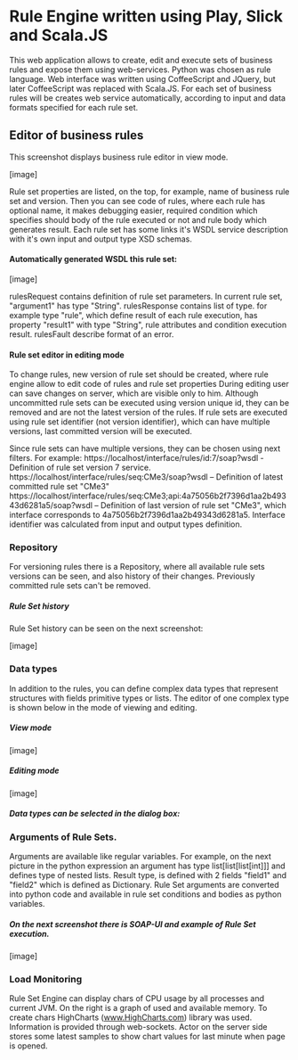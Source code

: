 
# Rule Engine written using Play, Slick and Scala.JS

This web application allows to create, edit and execute sets of business rules and expose them using web-services.
Python was chosen as rule language. Web interface was written using CoffeeScript and JQuery, but later CoffeeScript was replaced with Scala.JS. 
For each set of business rules will be creates web service automatically, according to input and data formats specified for each rule set.

## Editor of business rules

This screenshot displays business rule editor in view mode.

[image]

Rule set properties are listed, on the top, for example, name of business rule set and version.
Then you can see code of rules, where each rule has optional name, it makes debugging easier,
 required condition which specifies should body of the rule executed or not and rule body which generates result.
Each rule set has some links it's WSDL service description with it's own input and output type XSD schemas.

####  Automatically generated WSDL this rule set:

[image]

rulesRequest contains definition of rule set parameters. In current rule set, "argument1" has type "String".
rulesResponse contains list of type. for example type "rule", which define result of each rule execution, has property "result1" with type "String", rule attributes and condition execution result.
rulesFault describe format of an error.

#### Rule set editor in editing mode

To change rules, new version of rule set should be created, where rule engine allow to edit code of rules and rule set properties
During editing user can save changes on server, which are visible only to him. 
Although uncommitted rule sets can be executed using version unique id, they can be removed and are not the latest version of the rules.
If rule sets are executed using rule set identifier (not version identifier), which can have multiple versions, last committed version will be executed. 

Since rule sets can have multiple versions, they can be chosen using next filters. For example:
https://localhost/interface/rules/id:7/soap?wsdl - Definition of rule set version 7 service.
https://localhost/interface/rules/seq:CMe3/soap?wsdl – Definition of latest committed rule set "CMe3"
https://localhost/interface/rules/seq:CMe3;api:4a75056b2f7396d1aa2b49343d6281a5/soap?wsdl – Definition of last version
 of rule set "CMe3", which interface corresponds to 4a75056b2f7396d1aa2b49343d6281a5.
 Interface identifier was calculated from input and output types definition.

### Repository

For versioning rules there is a Repository, where all available rule sets versions can be seen, and also history of their changes.
 Previously committed rule sets can't be removed.

##### Rule Set history

Rule Set history can be seen on the next screenshot:

[image]

### Data types

In addition to the rules, you can define complex data types that represent structures with fields
primitive types or lists. The editor of one complex type is shown below in the mode of viewing and editing.

##### View mode

[image]

##### Editing mode

[image]

##### Data types can be selected in the dialog box:

### Arguments of Rule Sets.

Arguments are available like regular variables. For example, on the next picture in the python expression
 an argument has type list[list[list[int]]] and defines type of nested lists.
 Result type, is defined with 2 fields "field1" and "field2" which is defined as Dictionary.
 Rule Set arguments are converted into python code and available in rule set conditions and bodies as python variables. 

##### On the next screenshot there is SOAP-UI and example of Rule Set execution.

[image]

### Load Monitoring

Rule Set Engine can display chars of CPU usage by all processes and current JVM.
 On the right is a graph of used and available memory.
 To create chars HighCharts (www.HighCharts.com) library was used. Information is provided through web-sockets.
 Actor on the server side stores some latest samples to show chart values for last minute when page is opened.
 

